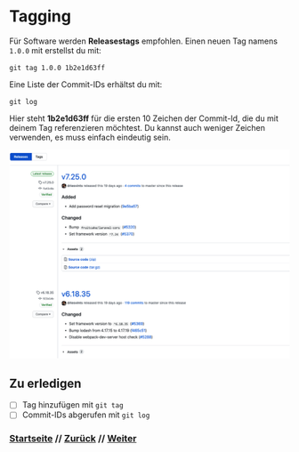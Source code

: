 # Tagging

Für Software werden **Releasestags** empfohlen. Einen neuen Tag namens `1.0.0` mit erstellst du mit:

```
git tag 1.0.0 1b2e1d63ff
```

Eine Liste der Commit-IDs erhältst du mit:

```
git log
```

Hier steht **1b2e1d63ff** für die ersten 10 Zeichen der Commit-Id, die du mit deinem Tag referenzieren möchtest. Du kannst auch weniger Zeichen verwenden, es muss einfach eindeutig sein.

![Git-Workflow](./assets/images/git_releases.png)

## Zu erledigen
- [ ] Tag hinzufügen mit `git tag`
- [ ] Commit-IDs abgerufen mit `git log`

### [Startseite](index.md) // [Zurück](branches.md) // [Weiter](collaborators.md)
